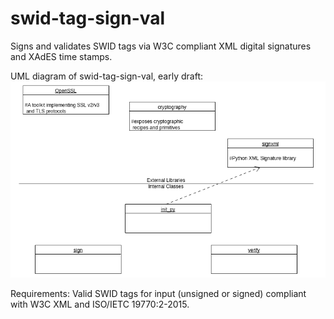 # swid-tag-sign-val
Signs and validates SWID tags via W3C compliant XML digital signatures and XAdES time stamps.

UML diagram of swid-tag-sign-val, early draft: 
![alt text](https://github.com/openmorse/swid-tag-sign-val/raw/master/images/uml-v01.png)

Requirements:
Valid SWID tags for input (unsigned or signed) compliant with W3C XML and ISO/IETC 19770:2-2015.
